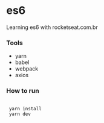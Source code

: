# es6

Learning es6 with rocketseat.com.br

### Tools

 * yarn
 * babel
 * webpack
 * axios

 ### How to run

 <pre><code>
 yarn install
 yarn dev
 </code></pre>
